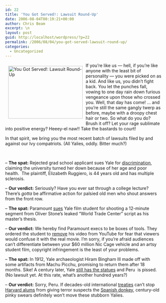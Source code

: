 ```yaml
---
id: 22
title: 'You Got Served!: Lawsuit Round-Up'
date: 2006-08-04T00:19:21+00:00
author: Chris Beam
excerpt: \n
layout: post
guid: http://localhost/wordpress/?p=22
permalink: /2006/08/04/you-got-served-lawsuit-round-up/
categories:
  - Uncategorized
---
```

<img width="240" vspace="10" hspace="10" height="170" border="0" align="left" src="http://www.ivygateblog.com/wp-content/uploads/2006/08/gregorypeck-mockingbird.jpg" alt="You Got Served!: Lawsuit Round-Up" />If you&#8217;re like us &#8212; hell, if you&#8217;re like anyone with the least bit of personality &#8212; you were picked on as a kid. And like us, you didn&#8217;t fight back. You let the punches fall, vowing to one day rain down furious vengeance upon those who crossed you. Well, that day has come! &#8230; and you&#8217;re still the same gangly twerp as before, maybe with a droopy chest hair or two. So what do you do? Brush it off? Let your rage sublimate into positive energy? Heeey-el naw!! Take the bastards to court!&nbsp;

In that spirit, we bring you the most recent batch of lawsuits filed by and against our Ivy compatriots. (All Yalies, oddly. Bitter much?)
  
&nbsp;

&#8211; **The spat:** Rejected grad school applicant sues Yale for [discrimination](http://www.courant.com/news/local/hc-ctyalesuit0803.artaug03,0,7932378.story?coll=hc-headlines-local), claiming the university turned her down because of her age and poor health.&nbsp; The plaintiff, Elizabeth Ruggiero, is 44 years old and has multiple sclerosis.

&#8211; **Our verdict:** Seriously? Have you ever sat through a college lecture? There&#8217;s _gotta_ be affirmative action for palsied old men who shout answers from the front row.

&#8211; **The spat:** Paramount [sues](http://www.washingtonpost.com/wp-dyn/content/article/2006/08/02/AR2006080201638.html) Yale film student for shooting a 12-minute segment from Oliver Stone&#8217;s leaked &#8220;World Trade Center&#8221; script as his master&#8217;s thesis.

&#8211; **Our verdict:** We hereby find Paramount execs to be boxes of tools. They ordered the student to [remove](http://www.pointsofdeparture.net/) his video from YouTube for fear that viewers would confuse it with the real movie. I&#8217;m sorry, if you&#8217;re afraid audiences can&#8217;t differentiate between your $60 million Nic Cage vehicle and an artsy student film, copyright infringement is the least of your problems.

&#8211; **The spat:** In 1912, Yale archaeologist Hiram Bingham III made off with some artifacts from Machu Picchu, promising to return them after 18 months. Sike! A century later, Yale [still has the statues](http://www.yaledailynews.com/Article.aspx?ArticleID=32634) and Peru&nbsp; is pissed. (No lawsuit yet. At this rate, what&#8217;s another hundred years?)

&#8211; **Our verdict:** Sorry, Peru. If decades-old international [treaties](http://www.ivygateblog.com/blog-mt/) can&#8217;t stop [Harvard alums](http://en.wikipedia.org/wiki/Alberto_Gonzales) from giving terror suspects the [Spanish donkey](http://www.urbandictionary.com/define.php?term=Spanish+Donkey), century-old pinky swears definitely won&#8217;t move these stubborn Yalies.